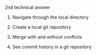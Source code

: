 2nd technical answer

1. Navigate through the local directory 

2. Create a local git repository 

3. Merge with and without conflicts 

4. See commit history in a git repository 